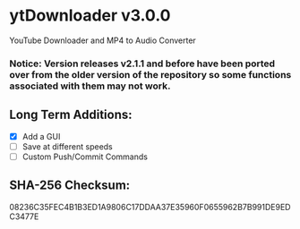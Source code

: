 # ytDownloader v3.0.0
YouTube Downloader and MP4 to Audio Converter
### Notice: Version releases v2.1.1 and before have been ported over from the older version of the repository so some functions associated with them may not work. 
## Long Term Additions:
- [x] Add a GUI
- [ ] Save at different speeds
- [ ] Custom Push/Commit Commands
## SHA-256 Checksum:
08236C35FEC4B1B3ED1A9806C17DDAA37E35960F0655962B7B991DE9EDC3477E

